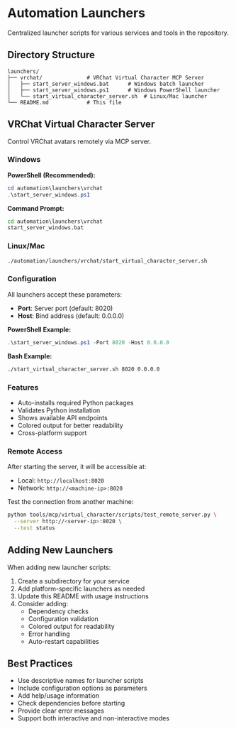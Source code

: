 # Automation Launchers

Centralized launcher scripts for various services and tools in the repository.

## Directory Structure

```
launchers/
├── vrchat/              # VRChat Virtual Character MCP Server
│   ├── start_server_windows.bat      # Windows batch launcher
│   ├── start_server_windows.ps1      # Windows PowerShell launcher
│   └── start_virtual_character_server.sh  # Linux/Mac launcher
└── README.md            # This file
```

## VRChat Virtual Character Server

Control VRChat avatars remotely via MCP server.

### Windows

**PowerShell (Recommended):**
```powershell
cd automation\launchers\vrchat
.\start_server_windows.ps1
```

**Command Prompt:**
```cmd
cd automation\launchers\vrchat
start_server_windows.bat
```

### Linux/Mac

```bash
./automation/launchers/vrchat/start_virtual_character_server.sh
```

### Configuration

All launchers accept these parameters:
- **Port**: Server port (default: 8020)
- **Host**: Bind address (default: 0.0.0.0)

**PowerShell Example:**
```powershell
.\start_server_windows.ps1 -Port 8020 -Host 0.0.0.0
```

**Bash Example:**
```bash
./start_virtual_character_server.sh 8020 0.0.0.0
```

### Features

- Auto-installs required Python packages
- Validates Python installation
- Shows available API endpoints
- Colored output for better readability
- Cross-platform support

### Remote Access

After starting the server, it will be accessible at:
- Local: `http://localhost:8020`
- Network: `http://<machine-ip>:8020`

Test the connection from another machine:
```bash
python tools/mcp/virtual_character/scripts/test_remote_server.py \
  --server http://<server-ip>:8020 \
  --test status
```

## Adding New Launchers

When adding new launcher scripts:

1. Create a subdirectory for your service
2. Add platform-specific launchers as needed
3. Update this README with usage instructions
4. Consider adding:
   - Dependency checks
   - Configuration validation
   - Colored output for readability
   - Error handling
   - Auto-restart capabilities

## Best Practices

- Use descriptive names for launcher scripts
- Include configuration options as parameters
- Add help/usage information
- Check dependencies before starting
- Provide clear error messages
- Support both interactive and non-interactive modes
